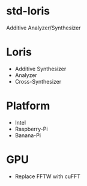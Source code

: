 # std-loris
Additive Analyzer/Synthesizer

# Loris
* Additive Synthesizer
* Analyzer
* Cross-Synthesizer

# Platform
* Intel
* Raspberry-Pi
* Banana-Pi

# GPU
* Replace FFTW with cuFFT
